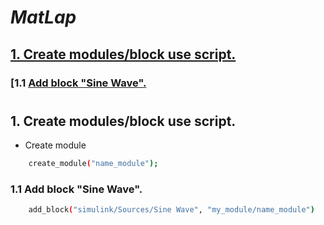 # _MatLap_

## [1. Create modules/block use script.](#1)
### [1.1 [Add block "Sine Wave".](#11)

#

## <a id = "1" ></a>1. Create modules/block use script.
- Create module
```sh
    create_module("name_module");
```
### <a id = "1" ></a>1.1 Add block "Sine Wave".
```sh
    add_block("simulink/Sources/Sine Wave", "my_module/name_module")
```



